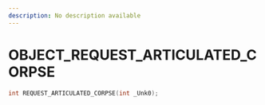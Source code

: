 ```yaml
---
description: No description available 
---
```


# OBJECT\_REQUEST_ARTICULATED_CORPSE

```cpp
int REQUEST_ARTICULATED_CORPSE(int _Unk0);
```